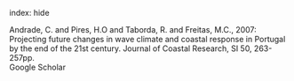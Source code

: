 index: hide

<div class="Citation">

  <div class="Citation-body">
    <div class="Citation-text">Andrade, C. and Pires, H.O and Taborda, R. and Freitas, M.C., 2007: Projecting future changes in wave climate and coastal response in Portugal by the end of the 21st century. <span class="Article-journal">Journal of Coastal Research, </span><span class="Article-volume">SI 50, </span>263-257pp.</div>
    <div class="Citation-links">
      <div class="CitationLink" data-href="https://scholar.google.com/scholar?q=Projecting+future+changes+in+wave+climate+and+coastal+response+in+Portugal+by+the+end+of+the+21st+century">
        <div class="CitationLink-icon CitationLink-Scholar"></div>
        <div class="CitationLink-text">Google Scholar</div>
      </div>
    </div>
  </div>
</div>


<div class="Citation-copy">

</div>
